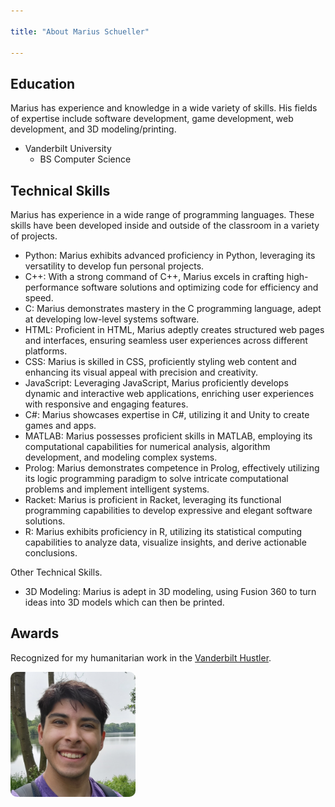 ```yaml
---

title: "About Marius Schueller"

---
```


## Education

Marius has experience and knowledge in a wide variety of skills. His fields of expertise include software development, game development, web development, and 3D modeling/printing. 

* Vanderbilt University
  * BS Computer Science

## Technical Skills

Marius has experience in a wide range of programming languages. These skills have been developed inside and outside of the classroom in a variety of projects.

* Python: Marius exhibits advanced proficiency in Python, leveraging its versatility to develop fun personal projects.
* C++: With a strong command of C++, Marius excels in crafting high-performance software solutions and optimizing code for efficiency and speed.
* C: Marius demonstrates mastery in the C programming language, adept at developing low-level systems software.
* HTML: Proficient in HTML, Marius adeptly creates structured web pages and interfaces, ensuring seamless user experiences across different platforms.
* CSS: Marius is skilled in CSS, proficiently styling web content and enhancing its visual appeal with precision and creativity.
* JavaScript: Leveraging JavaScript, Marius proficiently develops dynamic and interactive web applications, enriching user experiences with responsive and engaging features.
* C#: Marius showcases expertise in C#, utilizing it and Unity to create games and apps.
* MATLAB: Marius possesses proficient skills in MATLAB, employing its computational capabilities for numerical analysis, algorithm development, and modeling complex systems.
* Prolog: Marius demonstrates competence in Prolog, effectively utilizing its logic programming paradigm to solve intricate computational problems and implement intelligent systems.
* Racket: Marius is proficient in Racket, leveraging its functional programming capabilities to develop expressive and elegant software solutions.
* R: Marius exhibits proficiency in R, utilizing its statistical computing capabilities to analyze data, visualize insights, and derive actionable conclusions.

Other Technical Skills.

* 3D Modeling: Marius is adept in 3D modeling, using Fusion 360 to turn ideas into 3D models which can then be printed.


## Awards

Recognized for my humanitarian work in the [Vanderbilt Hustler](https://news.vanderbilt.edu/2023/11/09/metro-council-to-honor-the-nichols-humanitarian-fund-with-resolution/). 

<img src="/assets/img/selfie.jpg" alt="Marius Schueller" style="width:200px; border-radius:10px;"/>
